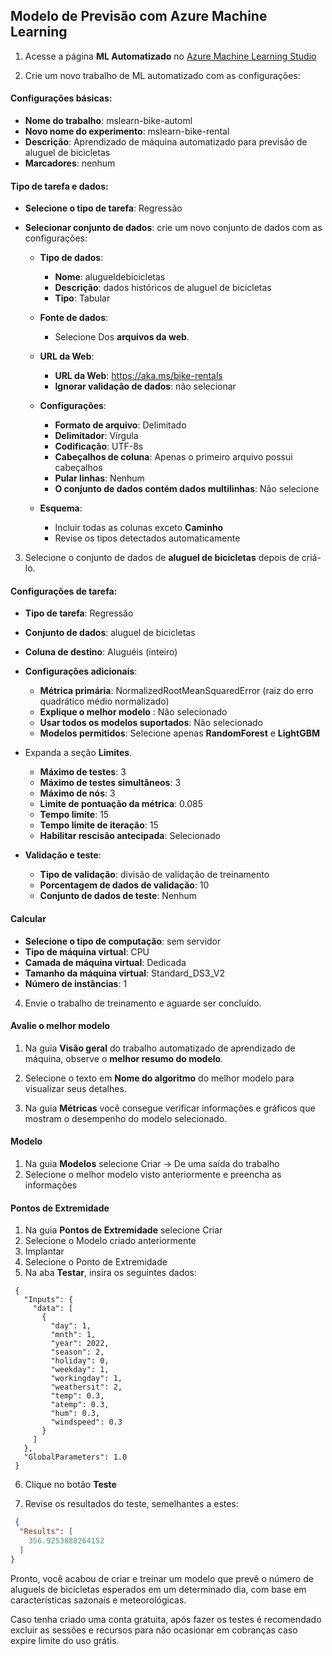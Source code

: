 ## Modelo de Previsão com Azure Machine Learning

1. Acesse a página **ML Automatizado** no [Azure Machine Learning Studio](https://ml.azure.com/home?tid=da49a844-e2e3-40af-86a6-c3819d704f49)

2. Crie um novo trabalho de ML automatizado com as configurações:
#### Configurações básicas:

* **Nome do trabalho**: mslearn-bike-automl
* **Novo nome do experimento**: mslearn-bike-rental
* **Descrição**: Aprendizado de máquina automatizado para previsão de aluguel de bicicletas
* **Marcadores**: nenhum

#### Tipo de tarefa e dados:

* **Selecione o tipo de tarefa**: Regressão
* **Selecionar conjunto de dados**: crie um novo conjunto de dados com as configurações:

    * **Tipo de dados**:

        * **Nome**: alugueldebicicletas
        * **Descrição**: dados históricos de aluguel de bicicletas
        * **Tipo**: Tabular

     * **Fonte de dados**:

        * Selecione Dos **arquivos da web**.
    
     * **URL da Web**:

        * **URL da Web**: https://aka.ms/bike-rentals
        * **Ignorar validação de dados**: não selecionar
    
     * **Configurações**:

        * **Formato de arquivo**: Delimitado
        * **Delimitador**: Vírgula
        * **Codificação**: UTF-8s
        * **Cabeçalhos de coluna**: Apenas o primeiro arquivo possui cabeçalhos
        * **Pular linhas**: Nenhum
        * **O conjunto de dados contém dados multilinhas**: Não selecione

     * **Esquema**:

        * Incluir todas as colunas exceto **Caminho**
        * Revise os tipos detectados automaticamente
        
3. Selecione o conjunto de dados de **aluguel de bicicletas** depois de criá-lo.

#### Configurações de tarefa:

* **Tipo de tarefa**: Regressão
* **Conjunto de dados**: aluguel de bicicletas
* **Coluna de destino**: Aluguéis (inteiro)
* **Configurações adicionais**:

    * **Métrica primária**: NormalizedRootMeanSquaredError (raiz do erro quadrático médio normalizado)
    * **Explique o melhor modelo** : Não selecionado
    * **Usar todos os modelos suportados**: Não selecionado
    * **Modelos permitidos**: Selecione apenas **RandomForest** e **LightGBM**

* Expanda a seção **Limites**.

    * **Máximo de testes**: 3
    * **Máximo de testes simultâneos**: 3
    * **Máximo de nós**: 3
    * **Limite de pontuação da métrica**: 0.085
    * **Tempo limite**: 15
    * **Tempo limite de iteração**: 15
    * **Habilitar rescisão antecipada**: Selecionado

* **Validação e teste**:

    * **Tipo de validação**: divisão de validação de treinamento
    * **Porcentagem de dados de validação**: 10
    * **Conjunto de dados de teste**: Nenhum

#### Calcular

* **Selecione o tipo de computação**: sem servidor
* **Tipo de máquina virtual**: CPU
* **Camada de máquina virtual**: Dedicada
* **Tamanho da máquina virtual**: Standard_DS3_V2
* **Número de instâncias**: 1

4. Envie o trabalho de treinamento e aguarde ser concluído.


#### Avalie o melhor modelo

1. Na guia **Visão geral** do trabalho automatizado de aprendizado de máquina, observe o **melhor resumo do modelo**.

2. Selecione o texto em **Nome do algoritmo** do melhor modelo para visualizar seus detalhes.

3. Na guia **Métricas** você consegue verificar informações e gráficos que mostram o desempenho do modelo selecionado.

#### Modelo

1. Na guia **Modelos** selecione Criar → De uma saída do trabalho
2. Selecione o melhor modelo visto anteriormente e preencha as informações


#### Pontos de Extremidade
1. Na guia **Pontos de Extremidade** selecione Criar
2. Selecione o Modelo criado anteriormente
3. Implantar
4. Selecione o Ponto de Extremidade
5. Na aba **Testar**, insira os seguintes dados:

```
 {
   "Inputs": { 
     "data": [
       {
         "day": 1,
         "mnth": 1,   
         "year": 2022,
         "season": 2,
         "holiday": 0,
         "weekday": 1,
         "workingday": 1,
         "weathersit": 2, 
         "temp": 0.3, 
         "atemp": 0.3,
         "hum": 0.3,
         "windspeed": 0.3 
       }
     ]    
   },   
   "GlobalParameters": 1.0
 }
```

6. Clique no botão **Teste**

5. Revise os resultados do teste, semelhantes a estes:

~~~json
 {
  "Results": [
    356.9253888264152
  ]
}
~~~

   Pronto, você acabou de criar e treinar um modelo que prevê o número de aluguels de bicicletas esperados em um determinado dia, com base em características sazonais e meteorológicas.

   Caso tenha criado uma conta gratuita, após fazer os testes é recomendado excluir as sessões e recursos para não ocasionar em cobranças caso expire limite do uso grátis.
